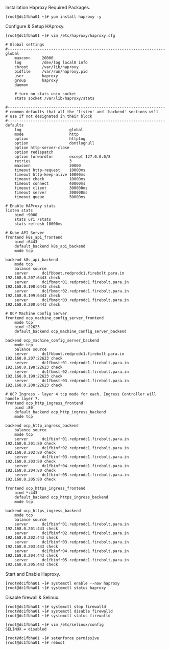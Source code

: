 
Installation Haproxy Required Packages.

    [root@dc1fbha01 ~]# yum install haproxy -y 

Configure & Setup HAproxy. 
    
    [root@dc1fbha01 ~]# vim /etc/haproxy/haproxy.cfg 
    
    # Global settings
    #---------------------------------------------------------------------
    global
        maxconn     20000
        log         /dev/log local0 info
        chroot      /var/lib/haproxy
        pidfile     /var/run/haproxy.pid
        user        haproxy
        group       haproxy
        daemon
    
        # turn on stats unix socket
        stats socket /var/lib/haproxy/stats
    
    #---------------------------------------------------------------------
    # common defaults that all the 'listen' and 'backend' sections will
    # use if not designated in their block
    #---------------------------------------------------------------------
    defaults
        log                     global
        mode                    http
        option                  httplog
        option                  dontlognull
        option http-server-close
        option redispatch
        option forwardfor       except 127.0.0.0/8
        retries                 3
        maxconn                 20000
        timeout http-request    10000ms
        timeout http-keep-alive 10000ms
        timeout check           10000ms
        timeout connect         40000ms
        timeout client          300000ms
        timeout server          300000ms
        timeout queue           50000ms
    
    # Enable HAProxy stats
    listen stats
        bind :9000
        stats uri /stats
        stats refresh 10000ms
    
    # Kube API Server
    frontend k8s_api_frontend
        bind :6443
        default_backend k8s_api_backend
        mode tcp
    
    backend k8s_api_backend
        mode tcp
        balance source
        server      dc1fbboot.redprodc1.firebolt.para.in 192.168.0.207:6443 check
        server      dc1fbmstr01.redprodc1.firebolt.para.in 192.168.0.198:6443 check
        server      dc1fbmstr02.redprodc1.firebolt.para.in 192.168.0.199:6443 check
        server      dc1fbmstr03.redprodc1.firebolt.para.in 192.168.0.200:6443 check
    
    # OCP Machine Config Server
    frontend ocp_machine_config_server_frontend
        mode tcp
        bind :22623
        default_backend ocp_machine_config_server_backend
    
    backend ocp_machine_config_server_backend
        mode tcp
        balance source
        server      dc1fbboot.redprodc1.firebolt.para.in 192.168.0.207:22623 check
        server      dc1fbmstr01.redprodc1.firebolt.para.in 192.168.0.198:22623 check
        server      dc1fbmstr02.redprodc1.firebolt.para.in 192.168.0.199:22623 check
        server      dc1fbmstr03.redprodc1.firebolt.para.in 192.168.0.200:22623 check
    
    # OCP Ingress - layer 4 tcp mode for each. Ingress Controller will handle layer 7.
    frontend ocp_http_ingress_frontend
        bind :80
        default_backend ocp_http_ingress_backend
        mode tcp
    
    backend ocp_http_ingress_backend
        balance source
        mode tcp
        server      dc1fbinfr01.redprodc1.firebolt.para.in 192.168.0.201:80 check
        server      dc1fbinfr02.redprodc1.firebolt.para.in 192.168.0.202:80 check
        server      dc1fbinfr03.redprodc1.firebolt.para.in 192.168.0.203:80 check
        server      dc1fbinfr04.redprodc1.firebolt.para.in 192.168.0.204:80 check
        server      dc1fbinfr05.redprodc1.firebolt.para.in 192.168.0.205:80 check
    
    frontend ocp_https_ingress_frontend
        bind *:443
        default_backend ocp_https_ingress_backend
        mode tcp
    
    backend ocp_https_ingress_backend
        mode tcp
        balance source
        server      dc1fbinfr01.redprodc1.firebolt.para.in 192.168.0.201:443 check
        server      dc1fbinfr02.redprodc1.firebolt.para.in 192.168.0.202:443 check
        server      dc1fbinfr03.redprodc1.firebolt.para.in 192.168.0.203:443 check
        server      dc1fbinfr04.redprodc1.firebolt.para.in 192.168.0.204:443 check
        server      dc1fbinfr05.redprodc1.firebolt.para.in 192.168.0.205:443 check

Start and Enable Haproxy.

    [root@dc1fbha01 ~]# systemctl enable --now haproxy
    [root@dc1fbha01 ~]# systemctl status haproxy 

Disable firewall & Selinux. 

    [root@dc1fbha01 ~]# systemctl stop firewalld 
    [root@dc1fbha01 ~]# systemctl disable firewalld 
    [root@dc1fbha01 ~]# systemctl status firewalld

    [root@dc1fbha01 ~]# vim /etc/selinux/config 
    SELINUX = disabled 

    [root@dc1fbha01 ~]# setenforce permissive 
    [root@dc1fbha01 ~]# reboot

